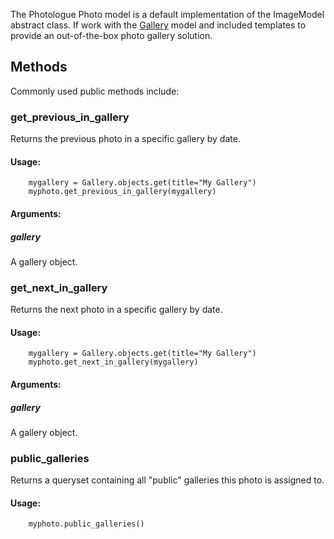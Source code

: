 The Photologue Photo model is a default implementation of the ImageModel abstract class. If work with the [Gallery](Gallery.md) model and included templates to provide an out-of-the-box photo gallery solution.

## Methods ##
Commonly used public methods include:

### get\_previous\_in\_gallery ###
Returns the previous photo in a specific gallery by date.

#### Usage: ####
```
    mygallery = Gallery.objects.get(title="My Gallery")
    myphoto.get_previous_in_gallery(mygallery)
```

#### Arguments: ####
##### gallery #####

A gallery object.

### get\_next\_in\_gallery ###
Returns the next photo in a specific gallery by date.

#### Usage: ####
```
    mygallery = Gallery.objects.get(title="My Gallery")
    myphoto.get_next_in_gallery(mygallery)
```

#### Arguments: ####
##### gallery #####

A gallery object.

### public\_galleries ###
Returns a queryset containing all "public" galleries this photo is assigned to.

#### Usage: ####
```
    myphoto.public_galleries()
```